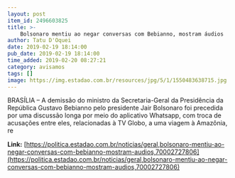 ```yaml
---
layout: post
item_id: 2496603825
title: >-
    Bolsonaro mentiu ao negar conversas com Bebianno, mostram áudios
author: Tatu D'Oquei
date: 2019-02-19 18:14:00
pub_date: 2019-02-19 18:14:00
time_added: 2019-02-20 08:27:21
category: avisamos
tags: []
image: https://img.estadao.com.br/resources/jpg/5/1/1550483638715.jpg
---
```


BRASÍLIA – A demissão do ministro da Secretaria-Geral da Presidência da República Gustavo Bebianno pelo presidente Jair Bolsonaro foi precedida por uma discussão longa por meio do aplicativo Whatsapp, com troca de acusações entre eles, relacionadas à TV Globo, a uma viagem à Amazônia, re

**Link:** [https://politica.estadao.com.br/noticias/geral,bolsonaro-mentiu-ao-negar-conversas-com-bebianno-mostram-audios,70002727806](https://politica.estadao.com.br/noticias/geral,bolsonaro-mentiu-ao-negar-conversas-com-bebianno-mostram-audios,70002727806)

